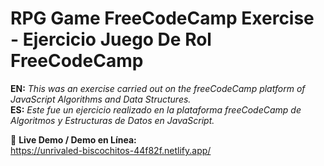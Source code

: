 # RPG Game FreeCodeCamp Exercise - Ejercicio Juego De Rol FreeCodeCamp

**EN:** _This was an exercise carried out on the freeCodeCamp platform of JavaScript Algorithms and Data Structures._\
**ES:** _Este fue un ejercicio realizado en la plataforma freeCodeCamp de Algoritmos y Estructuras de Datos en JavaScript._

🔗 **Live Demo / Demo en Línea:**\
https://unrivaled-biscochitos-44f82f.netlify.app/
